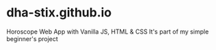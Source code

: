# dha-stix.github.io
Horoscope Web App with Vanilla JS, HTML &amp; CSS
It's part of my simple beginner's project
